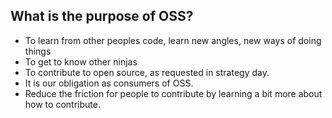 
## What is the purpose of OSS?
- To learn from other peoples code, learn new angles, new ways of doing things
- To get to know other ninjas
- To contribute to open source, as requested in strategy day. 
- It is our obligation as consumers of OSS.
- Reduce the friction for people to contribute by learning a bit more about how to contribute.